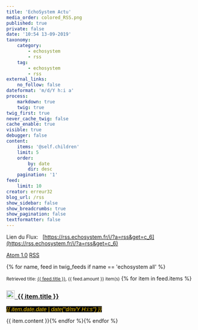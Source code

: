 ```yaml
---
title: 'EchoSystem Actu'
media_order: colored_RSS.png
published: true
private: false
date: '10:54 13-09-2019'
taxonomy:
    category:
        - echosystem
        - rss
    tag:
        - echosystem
        - rss
external_links:
    no_follow: false
dateformat: 'm/d/Y h:i a'
process:
    markdown: true
    twig: true
twig_first: true
never_cache_twig: false
cache_enable: true
visible: true
debugger: false
content:
    items: '@self.children'
    limit: 5
    order:
        by: date
        dir: desc
    pagination: '1'
feed:
    limit: 10
creator: erreur32
blog_url: /rss
show_sidebar: false
show_breadcrumbs: true
show_pagination: false
textformatter: false
---
```


Lien du Flux:&nbsp;&nbsp; [https://rss.echosystem.fr/i/?a=rss&get=c_6](https://rss.echosystem.fr/i/?a=rss&get=c_6)


<a class="button" href="{{ base_url }}.atom"><i class="fa fa-rss-square"></i> Atom 1.0</a>
<a class="button" href="{{ base_url }}.rss"><i class="fa fa-rss-square"></i> RSS</a>


{% for name, feed in twig_feeds if name == 'echosystem all' %}

<p><small>Retrieved title: <a href="{{ feed.source }}">{{ feed.title }}</a>, {{ feed.amount }} item(s)</small> {% for item in feed.items %}</p>
<h3 id="mcetoc_1c9as0kq40"><a href="{{ item.url }}"><img src="../../../_img/colored_RSS.png" width="22" height="22" />&nbsp; </a><a href="{{ item.url }}"> {{ item.title }}</a></h3>
<p><span style="color: #ffcc00; font-family: helvetica, arial, sans-serif;"><span style="font-size: 11pt; background-color: #000000;"><em>{{ item.date.date | date("d/m/Y H:i:s") }}</em></span></span></p>

<p>{{ item.content }}{% endfor %}{% endfor %}</p>
 